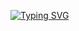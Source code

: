 [![Typing SVG](https://readme-typing-svg.demolab.com?font=Fira+Code&pause=1000&color=713BF7&width=435&lines=Web+developer+Full+Stack)](https://git.io/typing-svg)

